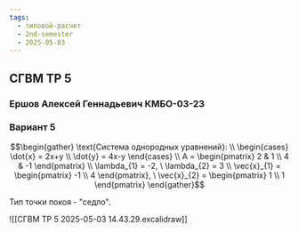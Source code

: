 ```yaml
---
tags:
  - типовой-расчет
  - 2nd-semester
  - 2025-05-03
---
```


## СГВМ ТР 5

### Ершов Алексей Геннадьевич КМБО-03-23

### Вариант 5

$$\begin{gather}
\text{Система однородных уравнений}: \\
\begin{cases}
\dot{x} = 2x+y \\
\dot{y} = 4x-y
\end{cases} \\
A = \begin{pmatrix}
2 & 1 \\
4 & -1
\end{pmatrix} \\
\lambda_{1} = -2, \ \lambda_{2} = 3 \\
\vec{x}_{1} = \begin{pmatrix}
-1 \\
4
\end{pmatrix}, \ \vec{x}_{2} = \begin{pmatrix}
1 \\
1
\end{pmatrix}
\end{gather}$$

Тип точки покоя - "седло".

![[СГВМ ТР 5 2025-05-03 14.43.29.excalidraw]]